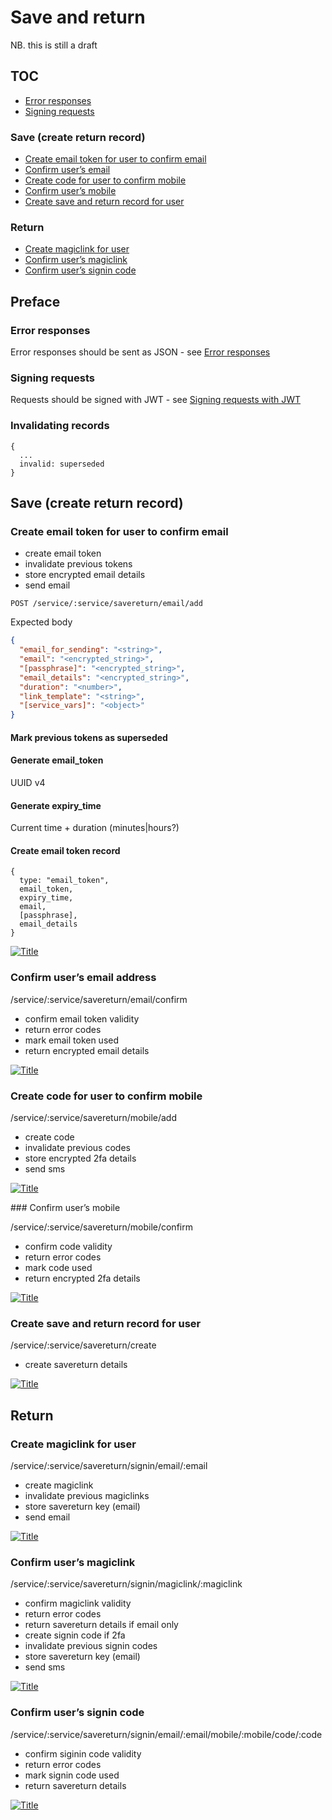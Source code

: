 # Save and return

NB. this is still a draft

## TOC

- [Error responses](#error-responses)
- [Signing requests](#signing-requests)

### Save (create return record)

- [Create email token for user to confirm email](#create-email-token-for-user-to-confirm-email)
- [Confirm user’s email](#confirm-users-email-address)
- [Create code for user to confirm mobile](#create-code-for-user-to-confirm-mobile)
- [Confirm user’s mobile](#confirm-users-mobile-address)
- [Create save and return record for user](#create-save-and-return-record-for-user)

### Return

- [Create magiclink for user](#create-magiclink-for-user)
- [Confirm user’s magiclink](#confirm-users-magiclink)
- [Confirm user’s signin code](#confirm-users-signin-code)

## Preface 

### Error responses

Error responses should be sent as JSON - see [Error responses](error-responses.md)

###  Signing requests

Requests should be signed with JWT - see [Signing requests with JWT](request-signing-with-jwt.md)

### Invalidating records



```
{
  ...
  invalid: superseded
}
```

## Save (create return record)

### Create email token for user to confirm email

  - create email token
  - invalidate previous tokens
  - store encrypted email details
  - send email

`POST /service/:service/savereturn/email/add`

Expected body

``` json
{
  "email_for_sending": "<string>",
  "email": "<encrypted_string>",
  "[passphrase]": "<encrypted_string>",
  "email_details": "<encrypted_string>",
  "duration": "<number>",
  "link_template": "<string>",
  "[service_vars]": "<object>"
}
```

#### Mark previous tokens as superseded

#### Generate email_token

UUID v4

#### Generate expiry_time

Current time + duration (minutes|hours?)


#### Create email token record

```
{
  type: "email_token",
  email_token,
  expiry_time,
  email,
  [passphrase],
  email_details
}
```

[![Title](images/save-return--email-add.png)](images/save-return--email-add.svg)

### Confirm user’s email address

/service/:service/savereturn/email/confirm
  - confirm email token validity
  - return error codes
  - mark email token used
  - return encrypted email details

[![Title](images/save-return--email-confirmation.png)](images/save-return--email-confirmation.svg)


### Create code for user to confirm mobile

/service/:service/savereturn/mobile/add
  - create code
  - invalidate previous codes
  - store encrypted 2fa details
  - send sms

[![Title](images/save-return--mobile-add.png)](images/save-return--mobile-add.svg)

### Confirm user’s mobile

/service/:service/savereturn/mobile/confirm
  - confirm code validity
  - return error codes
  - mark code used
  - return encrypted 2fa details

[![Title](images/save-return--mobile-confirm.png)](images/save-return--mobile-confirm.svg)

### Create save and return record for user

/service/:service/savereturn/create
  - create savereturn details

[![Title](images/save-return--create-record.png)](images/save-return--create-record.svg)



## Return

### Create magiclink for user

/service/:service/savereturn/signin/email/:email
  - create magiclink
  - invalidate previous magiclinks
  - store savereturn key (email)
  - send email

[![Title](images/save-return--signin-start.png)](images/save-return--signin-start.svg)


### Confirm user’s magiclink

/service/:service/savereturn/signin/magiclink/:magiclink
  - confirm magiclink validity
  - return error codes
  - return savereturn details if email only
  - create signin code if 2fa
  - invalidate previous signin codes
  - store savereturn key (email)
  - send sms

[![Title](images/save-return--signin-magiclink.png)](images/save-return--signin-magiclink.svg)


### Confirm user’s signin code

/service/:service/savereturn/signin/email/:email/mobile/:mobile/code/:code
  - confirm siginin code validity
  - return error codes
  - mark signin code used
  - return savereturn details

[![Title](images/save-return--signin-code.png)](images/save-return--signin-code.svg)
